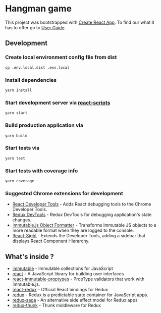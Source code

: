 # Hangman game

This project was bootstrapped with [Create React App](https://github.com/facebookincubator/create-react-app).
To find our what it has to offer go to [User Guide](https://github.com/facebookincubator/create-react-app/blob/v1.0.13/packages/react-scripts/template/README.md).

## Development

### Create local environment config file from dist

`cp .env.local.dist .env.local`

### Install dependencies

`yarn install`

### Start development server via [react-scripts](https://github.com/facebookincubator/create-react-app/blob/v1.0.13/packages/react-scripts/template/README.md)

`yarn start`

### Build production application via

`yarn build`

### Start tests via

`yarn test`

### Start tests with coverage info

`yarn coverage`

### Suggested Chrome extensions for development

* [React Developer Tools](https://chrome.google.com/webstore/detail/react-developer-tools/fmkadmapgofadopljbjfkapdkoienihi) - Adds React debugging tools to the Chrome Developer Tools.
* [Redux DevTools](https://chrome.google.com/webstore/detail/redux-devtools/lmhkpmbekcpmknklioeibfkpmmfibljd) - Redux DevTools for debugging application's state changes.
* [Immutable.js Object Formatter](https://chrome.google.com/webstore/detail/immutablejs-object-format/hgldghadipiblonfkkicmgcbbijnpeog) - Transforms Immutable JS objects to a more readable format when they are logged to the console.
* [React-Sight](https://chrome.google.com/webstore/detail/react-sight/aalppolilappfakpmdfdkpppdnhpgifn) - Extends the Developer Tools, adding a sidebar that displays React Component Hierarchy.

## What's inside ?

* [immutable](https://facebook.github.io/immutable-js/) - Immutable collections for JavaScript
* [react](https://facebook.github.io/react/) - A JavaScript library for building user interfaces
* [react-immutable-proptypes](https://github.com/HurricaneJames/react-immutable-proptypes) - PropType validators that work with Immutable.js.
* [react-redux](https://github.com/reactjs/react-redux) - Official React bindings for Redux
* [redux](http://redux.js.org/) - Redux is a predictable state container for JavaScript apps.
* [redux-saga](https://redux-saga.js.org/) - An alternative side effect model for Redux apps
* [redux-thunk](https://github.com/gaearon/redux-thunk) - Thunk middleware for Redux
